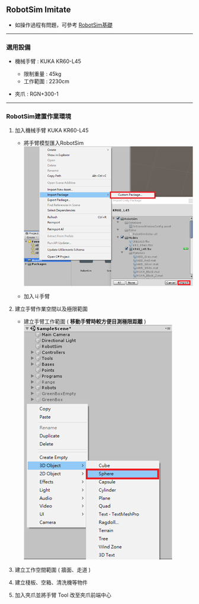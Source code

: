 ## RobotSim Imitate

- 如操作過程有問題，可參考 [RobotSim基礎](https://yazelin.github.io/usc2019-RobotSim/zh-tw/1RobotSimBasic.html)

---
### 選用設備

- 機械手臂 : KUKA KR60-L45
	- 限制重量 : 45kg
	- 工作範圍 : 2230cm
	
- 夾爪 : RGN+300-1

---
### RobotSim建置作業環境

1. 加入機械手臂 KUKA KR60-L45
	- 將手臂模型匯入RobotSim
		 ![Robot_Model](./image/RobotSim_Import_Model.png)
		 
	- 加入ㄐ手臂
	
2. 建立手臂作業空間以及極限範圍
	- 建立手臂工作範圍  ( **移動手臂時較方便目測極限距離** )
		![Robot_Model](./image/RobotSim_Add_Range_Sphere.png)
3. 建立工作空間範圍 ( 牆面、走道 )
4. 建立棧板、空箱、清洗機等物件
5. 加入夾爪並將手臂 Tool 改至夾爪前端中心
<!--stackedit_data:
eyJoaXN0b3J5IjpbMTU1OTcwNDg2NCwtNTk5OTQzMDU0LDE0Nz
UwMDEyMiw4MTQ3MDIxMTQsLTE0MDE4MzgwMjQsMTQzODI0NTcx
MywxNDc3Mzc0OTY4LC02OTczNzMwODQsLTE0NjE1MTcyMzcsMT
g3NjE4NTkwNCw1ODQ3NzI1NTMsNTg4NDk3NzQzLC0xNjc5OTQ3
MzI2LDMwMDY3ODg1MywyODQ4ODU0MTQsLTEwOTQzNjExNzYsLT
E3NTc5MzQ5OTUsNzQ1OTk4MDU1LDExMDU5NzQ4XX0=
-->